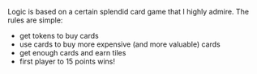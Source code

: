 Logic is based on a certain splendid card game that I highly admire. The rules are simple:
- get tokens to buy cards
- use cards to buy more expensive (and more valuable) cards
- get enough cards and earn tiles
- first player to 15 points wins!

